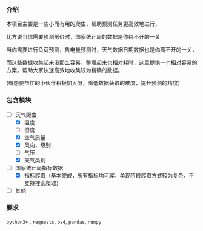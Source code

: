 ### 介绍

本项目主要是一些小而有用的爬虫，帮助预测任务更高效地进行，

比方说当你需要预测房价时，国家统计局的数据是你绕不开的一关

当你需要进行负荷预测，售电量预测时，天气数据日期数据也是你离不开的一关，

而这些数据收集起来没那么容易，整理起来也相对耗时，这里提供一个相对容易的方案，帮助大家快速高效地收集较为精确的数据。

(有想要帮忙的小伙伴积极加入呀，降低数据获取的难度，提升预测的精度)

### 包含模块

* [ ] 天气爬虫
  * [x] 温度
  * [ ] 湿度
  * [x] 空气质量
  * [x] 风向，级别
  * [ ] 气压
  * [x] 天气类别
* [ ] 国家统计局指标数据
  * [x] 指标爬取（基本完成，所有指标均可爬，单现阶段爬取方式较为复杂，不支持搜索爬取）
* [ ] 其他

### 要求

`python3+` , `requests`, `bs4`, `pandas`, `numpy`

